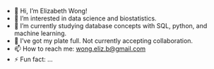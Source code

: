 - 👋 Hi, I’m Elizabeth Wong!
- 👀 I’m interested in data science and biostatistics.
- 🌱 I’m currently studying database concepts with SQL, python, and machine learning.
- 💞️ I’ve got my plate full. Not currently accepting collaboration.
- 📫 How to reach me: wong.eliz.b@gmail.com
- ⚡ Fun fact: ...

<!---
wongeliz/wongeliz is a ✨ special ✨ repository because its `README.md` (this file) appears on your GitHub profile.
You can click the Preview link to take a look at your changes.
--->
